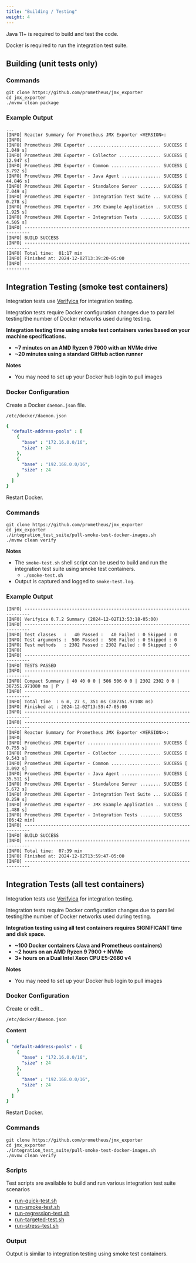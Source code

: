 ```yaml
---
title: "Building / Testing"
weight: 4
---
```


Java 11+ is required to build and test the code.

Docker is required to run the integration test suite.

## Building (unit tests only)

### Commands

```shell
git clone https://github.com/prometheus/jmx_exporter
cd jmx_exporter
./mvnw clean package
```

### Example Output

```shell
...
[INFO] Reactor Summary for Prometheus JMX Exporter <VERSION>:
[INFO] 
[INFO] Prometheus JMX Exporter ............................ SUCCESS [  1.049 s]
[INFO] Prometheus JMX Exporter - Collector ................ SUCCESS [ 12.947 s]
[INFO] Prometheus JMX Exporter - Common ................... SUCCESS [  3.792 s]
[INFO] Prometheus JMX Exporter - Java Agent ............... SUCCESS [ 44.846 s]
[INFO] Prometheus JMX Exporter - Standalone Server ........ SUCCESS [  7.049 s]
[INFO] Prometheus JMX Exporter - Integration Test Suite ... SUCCESS [  0.278 s]
[INFO] Prometheus JMX Exporter - JMX Example Application .. SUCCESS [  1.925 s]
[INFO] Prometheus JMX Exporter - Integration Tests ........ SUCCESS [  4.505 s]
[INFO] ------------------------------------------------------------------------
[INFO] BUILD SUCCESS
[INFO] ------------------------------------------------------------------------
[INFO] Total time:  01:17 min
[INFO] Finished at: 2024-12-02T13:39:20-05:00
[INFO] ------------------------------------------------------------------------
```

## Integration Testing (smoke test containers)

Integration tests use [Verifyica](https://github.com/verifyica-team/verifyica) for integration testing.

Integration tests require Docker configuration changes due to parallel testing/the number of Docker networks used during testing.

**Integration testing time using smoke test containers varies based on your machine specifications.**

- **~7 minutes on an AMD Ryzen 9 7900 with an NVMe drive**
- **~20 minutes using a standard GitHub action runner**

**Notes**

- You may need to set up your Docker hub login to pull images

### Docker Configuration

Create a Docker `daemon.json` file.

```shell
/etc/docker/daemon.json
```

```yaml
{
  "default-address-pools" : [
    {
      "base" : "172.16.0.0/16",
      "size" : 24
    },
    {
      "base" : "192.168.0.0/16",
      "size" : 24
    }
  ]
}
```

Restart Docker.

### Commands

```shell
git clone https://github.com/prometheus/jmx_exporter
cd jmx_exporter
./integration_test_suite/pull-smoke-test-docker-images.sh
./mvnw clean verify
```

**Notes**

- The `smoke-test.sh` shell script can be used to build and run the integration test suite using smoke test containers.
  - `./smoke-test.sh`
- Output is captured and logged to `smoke-test.log`.

### Example Output

```shell
[INFO] ------------------------------------------------------------------------
[INFO] Verifyica 0.7.2 Summary (2024-12-02T13:53:18-05:00)
[INFO] ------------------------------------------------------------------------
[INFO] Test classes   :   40 Passed :   40 Failed : 0 Skipped : 0
[INFO] Test arguments :  506 Passed :  506 Failed : 0 Skipped : 0
[INFO] Test methods   : 2302 Passed : 2302 Failed : 0 Skipped : 0
[INFO] 
[INFO] ------------------------------------------------------------------------
[INFO] TESTS PASSED
[INFO] ------------------------------------------------------------------------
[INFO] Compact Summary | 40 40 0 0 | 506 506 0 0 | 2302 2302 0 0 | 387351.971080 ms | P
[INFO] ------------------------------------------------------------------------
[INFO] Total time  : 6 m, 27 s, 351 ms (387351.97108 ms)
[INFO] Finished at : 2024-12-02T13:59:47-05:00
[INFO] ------------------------------------------------------------------------
[INFO] ------------------------------------------------------------------------
[INFO] Reactor Summary for Prometheus JMX Exporter <VERSION>>:
[INFO] 
[INFO] Prometheus JMX Exporter ............................ SUCCESS [  0.755 s]
[INFO] Prometheus JMX Exporter - Collector ................ SUCCESS [  9.543 s]
[INFO] Prometheus JMX Exporter - Common ................... SUCCESS [  3.092 s]
[INFO] Prometheus JMX Exporter - Java Agent ............... SUCCESS [ 35.511 s]
[INFO] Prometheus JMX Exporter - Standalone Server ........ SUCCESS [  5.672 s]
[INFO] Prometheus JMX Exporter - Integration Test Suite ... SUCCESS [  0.259 s]
[INFO] Prometheus JMX Exporter - JMX Example Application .. SUCCESS [  1.488 s]
[INFO] Prometheus JMX Exporter - Integration Tests ........ SUCCESS [06:42 min]
[INFO] ------------------------------------------------------------------------
[INFO] BUILD SUCCESS
[INFO] ------------------------------------------------------------------------
[INFO] Total time:  07:39 min
[INFO] Finished at: 2024-12-02T13:59:47-05:00
[INFO] ------------------------------------------------------------------------
```

## Integration Tests (all test containers)

Integration tests use [Verifyica](https://github.com/verifyica-team/verifyica) for integration testing.

Integration tests require Docker configuration changes due to parallel testing/the number of Docker networks used during testing.

**Integration testing using all test containers requires SIGNIFICANT time and disk space.**

- **~100 Docker containers (Java and Prometheus containers)**
- **~2 hours on an AMD Ryzen 9 7900 + NVMe**
- **3+ hours on a Dual Intel Xeon CPU E5-2680 v4**

**Notes**

- You may need to set up your Docker hub login to pull images

### Docker Configuration

Create or edit...

```shell
/etc/docker/daemon.json
```

**Content**

```yaml
{
  "default-address-pools" : [
    {
      "base" : "172.16.0.0/16",
      "size" : 24
    },
    {
      "base" : "192.168.0.0/16",
      "size" : 24
    }
  ]
}
```

Restart Docker.

### Commands

```shell
git clone https://github.com/prometheus/jmx_exporter
cd jmx_exporter
./integration_test_suite/pull-smoke-test-docker-images.sh
./mvnw clean verify
```

### Scripts

Test scripts are available to build and run various integration test suite scenarios

- [run-quick-test.sh](https://github.com/prometheus/jmx_exporter/blob/main/run-quick-test.sh)
- [run-smoke-test.sh](https://github.com/prometheus/jmx_exporter/blob/main/run-smoke-test.sh)
- [run-regression-test.sh](https://github.com/prometheus/jmx_exporter/blob/main/run-regression-test.sh)
- [run-targeted-test.sh](https://github.com/prometheus/jmx_exporter/blob/main/run-targeted-test.sh)
- [run-stress-test.sh](https://github.com/prometheus/jmx_exporter/blob/main/run-stress-test.sh)

### Output

Output is similar to integration testing using smoke test containers. 
